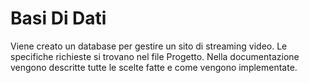 # Basi Di Dati
Viene creato un database per gestire un sito di streaming video.
Le specifiche richieste si trovano nel file Progetto.
Nella documentazione vengono descritte tutte le scelte fatte e come vengono implementate.
